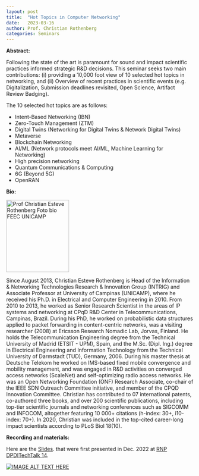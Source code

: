 ```yaml
---
layout: post
title:  "Hot Topics in Computer Networking"
date:   2023-03-16
author: Prof. Christian Rothenberg
categories: Seminars
---
```


**Abstract:** 

Following the state of the art is paramount for sound and impact scientific practices
informed strategic R&D decisions. This seminar seeks two main contributions:
(i) providing a 10,000 foot view of 10 selected hot topics in networking, and (ii) Overview of recent practices in scientific events (e.g. Digitalization, Submission deadlines revisited, Open Science, Artifact Review Badging). 

The 10 selected hot topics are as follows:

* Intent-Based Networking (IBN)
* Zero-Touch Management (ZTM)
* Digital Twins (Networking for Digital Twins & Network Digital Twins)
* Metaverse
* Blockchain Networking
* AI/ML (Network protocols meet AI/ML, Machine Learning for Networking)
* High precision networking 
* Quantum Communications & Computing
* 6G (Beyond 5G)
* OpenRAN

**Bio:** 

<img alt="Prof Christian Esteve Rothenberg Foto bio FEEC UNICAMP" src="https://www.dca.fee.unicamp.br/%7Echesteve/figures/chesteve3.png" style="width: 169px; height: 194px;">

Since August 2013, Christian Esteve Rothenberg is Head of the Information & Networking Technologies Research & Innovation Group (INTRIG) and Associate Professor at University of Campinas (UNICAMP), where he received his Ph.D. in Electrical and Computer Engineering in 2010.
From 2010 to 2013, he worked as Senior Research Scientist in the areas of IP systems and networking at CPqD R&D Center in Telecommunications, Campinas, Brazil.
During his PhD, he worked on probabilistic data structures applied to packet forwarding in content-centric networks, was a visiting researcher (2008) at Ericsson Research Nomadic Lab, Jorvas, Finland.
He holds the Telecommunication Engineering degree from the Technical University of Madrid (ETSIT - UPM), Spain, and the M.Sc. (Dipl. Ing.) degree in Electrical Engineering and Information Technology from the Technical University of Darmstadt (TUD), Germany, 2006. During his master thesis at Deutsche Telekom he worked on IMS-based fixed mobile convergence and mobility management, and was engaged in R&D activities on converged access networks (ScaleNet) and self-optimizing radio access networks. He was an Open Networking Foundation (ONF) Research Associate, co-chair of the IEEE SDN Outreach Committee initiative, and member of the CPQD Innovation Committee.
Christian has contributed to 07 international patents, co-authored three books, and over 200 scientific publications, including top-tier scientific journals and networking conferences such as SIGCOMM and INFOCOM, altogether featuring 10 000+ citations (h-index: 30+, i10-index: 70+). In 2020, Christian was included in the  top-cited career-long impact scientists according to PLoS Biol 18(10).

**Recording and materials:**

Here are the [Slides](https://docs.google.com/presentation/d/1cYE0TWTwzWpUtPCpfqIFdxkvTUn6pzN00sPrRWQmTVE/).
that were first presented in Dec. 2022 at [RNP DPDITechTalk 14]([https://docs.google.com/presentation/d/1cYE0TWTwzWpUtPCpfqIFdxkvTUn6pzN00sPrRWQmTVE/](https://eduplay.rnp.br/portal/video/dpditechtalk14)).

[![IMAGE ALT TEXT HERE](http://img.youtube.com/vi/YOUTUBE_VIDEO_ID_HERE/0.jpg)](http://www.youtube.com/watch?v=YOUTUBE_VIDEO_ID_HERE)

